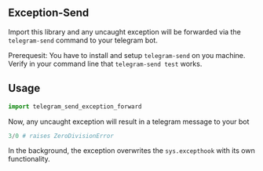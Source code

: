 ## Exception-Send

Import this library and any uncaught exception will be forwarded via the `telegram-send` command to your telegram bot.

Prerequesit: You have to install and setup `telegram-send` on you machine. Verify in your command line that `telegram-send test` works.

## Usage

```Python
import telegram_send_exception_forward
```

Now, any uncaught exception will result in a telegram message to your bot

```python
3/0 # raises ZeroDivisionError
```

In the background, the exception overwrites the `sys.excepthook` with its own functionality.
